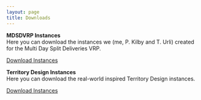 ```yaml
---
layout: page
title: Downloads
---
```


**MDSDVRP Instances**  
Here you can download the instances we (me, P. Kilby and T. Urli) created for the Multi Day Split Deliveries VRP.

<!-- Uploaded file in different location than HTML file -->
<a href="{{ site.url }}/files/MDSDVRP-instances.zip" download> Download Instances</a>


**Territory Design Instances**  
Here you can download the real-world inspired Territory Design instances.

<!-- Uploaded file in different location than HTML file -->
<a href="{{ site.url }}/files/Territory Design-instances.zip" download> Download Instances</a>